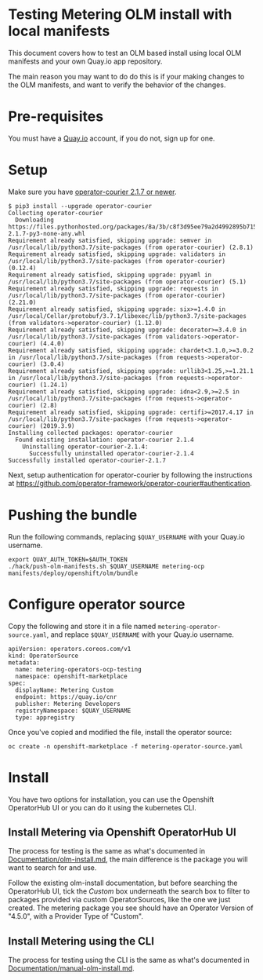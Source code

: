 # Testing Metering OLM install with local manifests

This document covers how to test an OLM based install using local OLM manifests and your own Quay.io app repository.

The main reason you may want to do do this is if your making changes to the OLM manifests, and want to verify the behavior of the changes.

# Pre-requisites

You must have a [Quay.io](https://quay.io) account, if you do not, sign up for one.

# Setup

Make sure you have [operator-courier 2.1.7 or newer](https://github.com/operator-framework/operator-courier).

```
$ pip3 install --upgrade operator-courier
Collecting operator-courier
  Downloading https://files.pythonhosted.org/packages/8a/3b/c8f3d95ee79a2d4992895b715095fcadeca7145f0b8fd7e5b9dd0ceecf24/operator_courier-2.1.7-py3-none-any.whl
Requirement already satisfied, skipping upgrade: semver in /usr/local/lib/python3.7/site-packages (from operator-courier) (2.8.1)
Requirement already satisfied, skipping upgrade: validators in /usr/local/lib/python3.7/site-packages (from operator-courier) (0.12.4)
Requirement already satisfied, skipping upgrade: pyyaml in /usr/local/lib/python3.7/site-packages (from operator-courier) (5.1)
Requirement already satisfied, skipping upgrade: requests in /usr/local/lib/python3.7/site-packages (from operator-courier) (2.21.0)
Requirement already satisfied, skipping upgrade: six>=1.4.0 in /usr/local/Cellar/protobuf/3.7.1/libexec/lib/python3.7/site-packages (from validators->operator-courier) (1.12.0)
Requirement already satisfied, skipping upgrade: decorator>=3.4.0 in /usr/local/lib/python3.7/site-packages (from validators->operator-courier) (4.4.0)
Requirement already satisfied, skipping upgrade: chardet<3.1.0,>=3.0.2 in /usr/local/lib/python3.7/site-packages (from requests->operator-courier) (3.0.4)
Requirement already satisfied, skipping upgrade: urllib3<1.25,>=1.21.1 in /usr/local/lib/python3.7/site-packages (from requests->operator-courier) (1.24.1)
Requirement already satisfied, skipping upgrade: idna<2.9,>=2.5 in /usr/local/lib/python3.7/site-packages (from requests->operator-courier) (2.8)
Requirement already satisfied, skipping upgrade: certifi>=2017.4.17 in /usr/local/lib/python3.7/site-packages (from requests->operator-courier) (2019.3.9)
Installing collected packages: operator-courier
  Found existing installation: operator-courier 2.1.4
    Uninstalling operator-courier-2.1.4:
      Successfully uninstalled operator-courier-2.1.4
Successfully installed operator-courier-2.1.7
```

Next, setup authentication for operator-courier by following the instructions at https://github.com/operator-framework/operator-courier#authentication.

# Pushing the bundle

Run the following commands, replacing `$QUAY_USERNAME` with your Quay.io username.

```
export QUAY_AUTH_TOKEN=$AUTH_TOKEN
./hack/push-olm-manifests.sh $QUAY_USERNAME metering-ocp manifests/deploy/openshift/olm/bundle
```

# Configure operator source

Copy the following and store it in a file named `metering-operator-source.yaml`, and replace `$QUAY_USERNAME` with your Quay.io username.

```
apiVersion: operators.coreos.com/v1
kind: OperatorSource
metadata:
  name: metering-operators-ocp-testing
  namespace: openshift-marketplace
spec:
  displayName: Metering Custom
  endpoint: https://quay.io/cnr
  publisher: Metering Developers
  registryNamespace: $QUAY_USERNAME
  type: appregistry
```

Once you've copied and modified the file, install the operator source:

```
oc create -n openshift-marketplace -f metering-operator-source.yaml
```

# Install

You have two options for installation, you can use the Openshift OperatorHub UI or you can do it using the kubernetes CLI.

## Install Metering via Openshift OperatorHub UI

The process for testing is the same as what's documented in [Documentation/olm-install.md](../olm-install.md), the main difference is the package you will want to search for and use.

Follow the existing olm-install documentation, but before searching the OperatorHub UI, tick the *Custom* box underneath the search box to filter to packages provided via custom OperatorSources, like the one we just created.
The metering package you see should have an Operator Version of "4.5.0", with a Provider Type of "Custom".

## Install Metering using the CLI

The process for testing using the CLI is the same as what's documented in [Documentation/manual-olm-install.md](../manual-olm-install.md).
